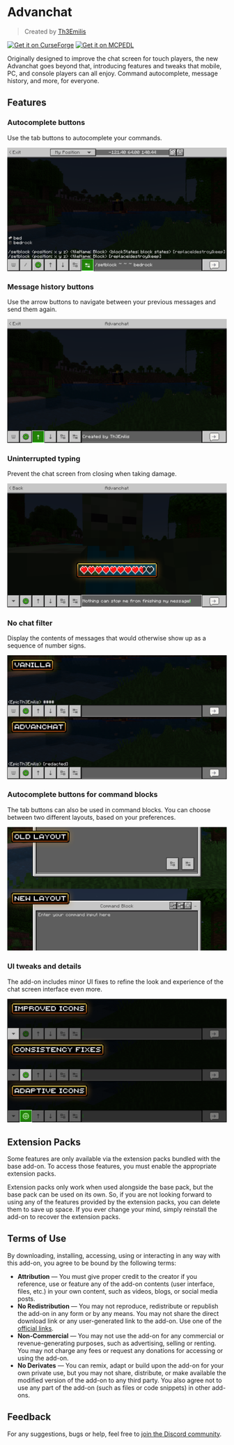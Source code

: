 # Advanchat

> Created by [Th3Emilis](https://github.com/th3emilis)

<a href="https://curseforge.com/minecraft-bedrock/addons/advanchat/download"><img src="https://github.com/user-attachments/assets/c7a0cfb3-24bc-4363-a757-903e2d80ca42" height="56" alt="Get it on CurseForge"></a>
<a href="https://mcpedl.com/advanchat/#downloads"><img src="https://github.com/user-attachments/assets/8d2314e9-8706-40e5-aabc-53adc1abe75f" height="56" alt="Get it on MCPEDL"></a>

Originally designed to improve the chat screen for touch players, the new Advanchat goes beyond that, introducing features and tweaks that mobile, PC, and console players can all enjoy. Command autocomplete, message history, and more, for everyone.

## Features

### Autocomplete buttons
Use the tab buttons to autocomplete your commands.

![In-game screenshot showcasing the autocomplete feature. Text box content reads, “/setblock ~ ~ ~ bedrock”.](assets/screenshot_0.png)

### Message history buttons
Use the arrow buttons to navigate between your previous messages and send them again.

![In-game screenshot showcasing the message history feature. Text box content reads, “Created by Th3Emilis”.](assets/screenshot_1.png)

### Uninterrupted typing
Prevent the chat screen from closing when taking damage.

![In-game screenshot showcasing the uninterrupted typing feature. Text box content reads, “Nothing can stop me from finishing my message!”.](assets/screenshot_2.png)

### No chat filter
Display the contents of messages that would otherwise show up as a sequence of number signs.

![In-game screenshot comparing the way EpicTh3Emilis’s message is displayed in vanilla Minecraft versus with Advanchat activated. The revealed message is redacted.](assets/screenshot_3.png)

### Autocomplete buttons for command blocks
The tab buttons can also be used in command blocks. You can choose between two different layouts, based on your preferences.

![In-game screenshot comparing the new layout (with tab buttons at the top-right of the screen) and the old layout (with tab buttons at the bottom-right of the screen).](assets/screenshot_4.png)

### UI tweaks and details
The add-on includes minor UI fixes to refine the look and experience of the chat screen interface even more.

![In-game screenshot showcasing the following UI tweaks and details: improved icons, consistency fixes, and adaptive icons.](assets/screenshot_5.png)

## Extension Packs

Some features are only available via the extension packs bundled with the base add-on. To access those features, you must enable the appropriate extension packs.

Extension packs only work when used alongside the base pack, but the base pack can be used on its own. So, if you are not looking forward to using any of the features provided by the extension packs, you can delete them to save up space. If you ever change your mind, simply reinstall the add-on to recover the extension packs.

## Terms of Use

By downloading, installing, accessing, using or interacting in any way with this add-on, you agree to be bound by the following terms:
- **Attribution** — You must give proper credit to the creator if you reference, use or feature any of the add-on contents (user interface, files, etc.) in your own content, such as videos, blogs, or social media posts.
- **No Redistribution** — You may not reproduce, redistribute or republish the add-on in any form or by any means. You may not share the direct download link or any user-generated link to the add-on. Use one of the [official links](https://github.com/th3emilis/advanchat/blob/main/OFFICIAL_LINKS.md).
- **Non-Commercial** — You may not use the add-on for any commercial or revenue-generating purposes, such as advertising, selling or renting. You may not charge any fees or request any donations for accessing or using the add-on.
- **No Derivates** — You can remix, adapt or build upon the add-on for your own private use, but you may not share, distribute, or make available the modified version of the add-on to any third party. You also agree not to use any part of the add-on (such as files or code snippets) in other add-ons.

## Feedback

For any suggestions, bugs or help, feel free to [join the Discord community](https://discord.gg/skqthyTkBQ).
